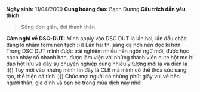 **Ngày sinh:** 11/04/2000
**Cung hoàng đạo:** Bạch Dương
**Câu trích dẫn yêu thích:**
> Sống đơn giản, đời thanh thản.

**Cảm nghĩ về DSC-DUT:** Mình apply vào DSC DUT là lần hai, lần đầu chắc đăng kí nhầm form nên tạch :))) Lần hai thì sáng dạ hơn nên đọc kĩ hơn. 
Trong DSC DUT mình được trải nghiệm nhiều nền ngôn ngữ mới, được học cách nhảy số nhanh hơn, được làm việc với những  thành viên cute hột me bí đao hột lựu và đầy sự chuyên nghiệp cùng nhiều ý tượng mới lạ và điên lạ :)))
Tuy mới vào nhưng mình tin đây là CLB mà mình có thể thỏa sức sáng tạo, thể hiện cá tính :)))
Chúc mọi người có những phút giây vui vẻ bên người thân, gia đình và bạn bè trong mùa dịch này nhé!
